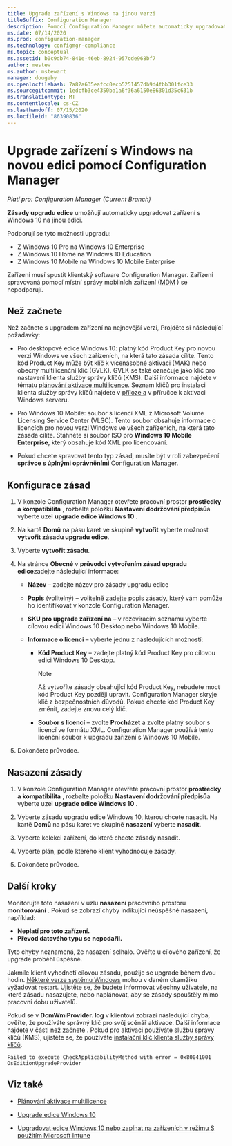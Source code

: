 ```yaml
---
title: Upgrade zařízení s Windows na jinou verzi
titleSuffix: Configuration Manager
description: Pomocí Configuration Manager můžete automaticky upgradovat zařízení s Windows 10 na jinou edici Windows.
ms.date: 07/14/2020
ms.prod: configuration-manager
ms.technology: configmgr-compliance
ms.topic: conceptual
ms.assetid: b0c9db74-841e-46eb-8924-957cde968bf7
author: mestew
ms.author: mstewart
manager: dougeby
ms.openlocfilehash: 7a82a635eafcc0ecb5251457db9d4fbb301fce33
ms.sourcegitcommit: 1edcfb3ce4350ba1a6f36a6150e86301d35c631b
ms.translationtype: MT
ms.contentlocale: cs-CZ
ms.lasthandoff: 07/15/2020
ms.locfileid: "86390836"
---
```

# <a name="upgrade-windows-devices-to-a-new-edition-with-configuration-manager"></a>Upgrade zařízení s Windows na novou edici pomocí Configuration Manager

*Platí pro: Configuration Manager (Current Branch)*

**Zásady upgradu edice** umožňují automaticky upgradovat zařízení s Windows 10 na jinou edici.

Podporují se tyto možnosti upgradu:

- Z Windows 10 Pro na Windows 10 Enterprise
- Z Windows 10 Home na Windows 10 Education
- Z Windows 10 Mobile na Windows 10 Mobile Enterprise

Zařízení musí spustit klientský software Configuration Manager. Zařízení spravovaná pomocí místní správy mobilních zařízení [(MDM](../../mdm/understand/manage-mobile-devices-with-on-premises-infrastructure.md) ) se nepodporují.

## <a name="before-you-start"></a>Než začnete

Než začnete s upgradem zařízení na nejnovější verzi, Projděte si následující požadavky:  

- Pro desktopové edice Windows 10: platný kód Product Key pro novou verzi Windows ve všech zařízeních, na která tato zásada cílíte. Tento kód Product Key může být klíč k vícenásobné aktivaci (MAK) nebo obecný multilicenční klíč (GVLK). GVLK se také označuje jako klíč pro nastavení klienta služby správy klíčů (KMS). Další informace najdete v tématu [plánování aktivace multilicence](https://docs.microsoft.com/windows/deployment/volume-activation/plan-for-volume-activation-client). Seznam klíčů pro instalaci klienta služby správy klíčů najdete v [příloze a](https://docs.microsoft.com/windows-server/get-started/kmsclientkeys) v příručce k aktivaci Windows serveru. <!--496871-->  

- Pro Windows 10 Mobile: soubor s licencí XML z Microsoft Volume Licensing Service Center (VLSC). Tento soubor obsahuje informace o licencích pro novou verzi Windows ve všech zařízeních, na která tato zásada cílíte. Stáhněte si soubor ISO pro **Windows 10 Mobile Enterprise**, který obsahuje kód XML pro licencování.<!-- SCCMDocs#2033 -->

- Pokud chcete spravovat tento typ zásad, musíte být v roli zabezpečení **správce s úplnými oprávněními** Configuration Manager.

## <a name="configure-the-policy"></a>Konfigurace zásad  

1. V konzole Configuration Manager otevřete pracovní prostor **prostředky a kompatibilita** , rozbalte položku **Nastavení dodržování předpisů**a vyberte uzel **upgrade edice Windows 10** .  

2. Na kartě **Domů** na pásu karet ve skupině **vytvořit** vyberte možnost **vytvořit zásadu upgradu edice**.  

3. Vyberte **vytvořit zásadu**.  

4. Na stránce **Obecné** v **průvodci vytvořením zásad upgradu edice**zadejte následující informace:  

    - **Název** – zadejte název pro zásady upgradu edice  

    - **Popis** (volitelný) – volitelně zadejte popis zásady, který vám pomůže ho identifikovat v konzole Configuration Manager.  

    - **SKU pro upgrade zařízení na** – v rozevíracím seznamu vyberte cílovou edici Windows 10 Desktop nebo Windows 10 Mobile.  

    - **Informace o licenci** – vyberte jednu z následujících možností:  

        - **Kód Product Key** – zadejte platný kód Product Key pro cílovou edici Windows 10 Desktop.  

            > [!NOTE]  
            > Až vytvoříte zásady obsahující kód Product Key, nebudete moct kód Product Key později upravit. Configuration Manager skryje klíč z bezpečnostních důvodů. Pokud chcete kód Product Key změnit, zadejte znovu celý klíč.  

        - **Soubor s licencí** – zvolte **Procházet** a zvolte platný soubor s licencí ve formátu XML. Configuration Manager používá tento licenční soubor k upgradu zařízení s Windows 10 Mobile.  

5. Dokončete průvodce.  

## <a name="deploy-the-policy"></a>Nasazení zásady  

1. V konzole Configuration Manager otevřete pracovní prostor **prostředky a kompatibilita** , rozbalte položku **Nastavení dodržování předpisů**a vyberte uzel **upgrade edice Windows 10** .  

2. Vyberte zásadu upgradu edice Windows 10, kterou chcete nasadit. Na kartě **Domů** na pásu karet ve skupině **nasazení** vyberte **nasadit**.  

3. Vyberte kolekci zařízení, do které chcete zásady nasadit.

4. Vyberte plán, podle kterého klient vyhodnocuje zásady.

5. Dokončete průvodce.

## <a name="next-steps"></a>Další kroky

Monitorujte toto nasazení v uzlu **nasazení** pracovního prostoru **monitorování** . Pokud se zobrazí chyby indikující neúspěšné nasazení, například:

- **Neplatí pro toto zařízení.**
- **Převod datového typu se nepodařil.**

Tyto chyby neznamená, že nasazení selhalo. Ověřte u cílového zařízení, že upgrade proběhl úspěšně.

Jakmile klient vyhodnotí cílovou zásadu, použije se upgrade během dvou hodin. [Některé verze systému Windows](https://docs.microsoft.com/windows/deployment/upgrade/windows-10-edition-upgrades) mohou v daném okamžiku vyžadovat restart. Ujistěte se, že budete informovat všechny uživatele, na které zásadu nasazujete, nebo naplánovat, aby se zásady spouštěly mimo pracovní dobu uživatelů.

Pokud se v **DcmWmiProvider. log** v klientovi zobrazí následující chyba, ověřte, že používáte správný klíč pro svůj scénář aktivace. Další informace najdete v části [než začnete](#before-you-start) . Pokud pro aktivaci používáte službu správy klíčů (KMS), ujistěte se, že používáte [instalační klíč klienta služby správy klíčů](https://docs.microsoft.com/windows-server/get-started/kmsclientkeys).  <!-- 496871 -->

`Failed to execute CheckApplicabilityMethod with error = 0x80041001 OsEditionUpgradeProvider`

## <a name="see-also"></a>Viz také

- [Plánování aktivace multilicence](https://docs.microsoft.com/windows/deployment/volume-activation/plan-for-volume-activation-client)

- [Upgrade edice Windows 10](https://docs.microsoft.com/windows/deployment/upgrade/windows-10-edition-upgrades)

- [Upgradovat edice Windows 10 nebo zapínat na zařízeních v režimu S použitím Microsoft Intune](https://docs.microsoft.com/intune/edition-upgrade-configure-windows-10)
